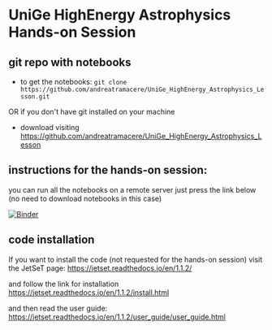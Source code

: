 # UniGe HighEnergy Astrophysics Hands-on Session

## git repo with notebooks 

- to get the notebooks:
  `git clone https://github.com/andreatramacere/UniGe_HighEnergy_Astrophysics_Lesson.git`

OR if you don't have git installed on your machine

- download visiting <https://github.com/andreatramacere/UniGe_HighEnergy_Astrophysics_Lesson>

## instructions for the hands-on session: 

you can run all the notebooks on a remote server just press the link below (no need to download notebooks in this case)

[![Binder](https://mybinder.org/badge_logo.svg)](https://mybinder.org/v2/gh/andreatramacere/UniGe_HighEnergy_Astrophysics_Lesson/master)

## code installation
If you want to install the code (not requested for the hands-on session) visit the JetSeT page:	<https://jetset.readthedocs.io/en/1.1.2/>

and follow the link for installation <https://jetset.readthedocs.io/en/1.1.2/install.html>

and then read the user guide: <https://jetset.readthedocs.io/en/1.1.2/user_guide/user_guide.html>

